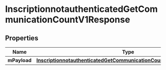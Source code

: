 
# InscriptionnotauthenticatedGetCommunicationCountV1Response

## Properties
| Name | Type | Description | Notes |
| ------------ | ------------- | ------------- | ------------- |
| **mPayload** | [**InscriptionnotauthenticatedGetCommunicationCountV1ResponseMPayload**](InscriptionnotauthenticatedGetCommunicationCountV1ResponseMPayload.md) |  |  |



